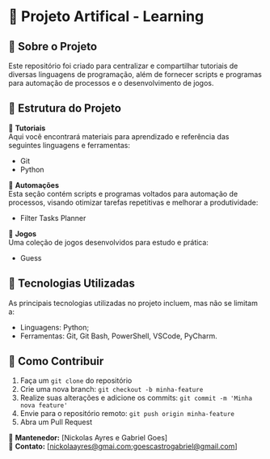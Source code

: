 # 📌 Projeto Artifical - Learning

## 📖 Sobre o Projeto

Este repositório foi criado para centralizar e compartilhar tutoriais de diversas linguagens de programação, além de fornecer scripts e programas para automação de processos e o desenvolvimento de jogos.

## 📂 Estrutura do Projeto

📁 **Tutoriais**\
Aqui você encontrará materiais para aprendizado e referência das seguintes linguagens e ferramentas:

- Git
- Python

📁 **Automações**\
Esta seção contém scripts e programas voltados para automação de processos, visando otimizar tarefas repetitivas e melhorar a produtividade:

- Filter Tasks Planner 

📁 **Jogos**\
Uma coleção de jogos desenvolvidos para estudo e prática:

- Guess

## 🚀 Tecnologias Utilizadas

As principais tecnologias utilizadas no projeto incluem, mas não se limitam a:

- Linguagens: Python;
- Ferramentas: Git, Git Bash, PowerShell, VSCode, PyCharm.

## 📌 Como Contribuir

1. Faça um `git clone` do repositório
2. Crie uma nova branch: `git checkout -b minha-feature`
3. Realize suas alterações e adicione os commits: `git commit -m 'Minha nova feature'`
4. Envie para o repositório remoto: `git push origin minha-feature`
5. Abra um Pull Request

📌 **Mantenedor:** [Nickolas Ayres e Gabriel Goes]\
📧 **Contato:** [nickolaayres@gmai.com;goescastrogabriel@gmail.com]
